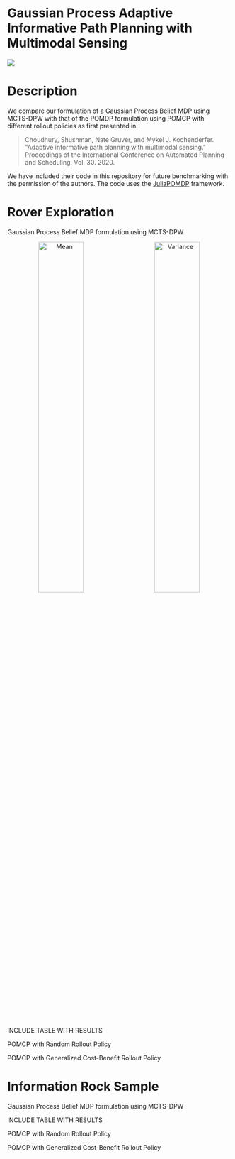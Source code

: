 # Gaussian Process Adaptive Informative Path Planning with Multimodal Sensing

![](https://github.com/josh0tt/GP_AIPPMS/blob/main/img/Figure1.jpg)

<!--
# GPAIPPMS

This repository contains the code for the publication

> Insert paper citation 
```
@inproceedings{fischer2020information,
  title     = {Gaussian Process-based Adaptive Informative Path Planning with Multimodal Sensing},
  author    = {Joshua Ott, Edward Balaban, and Mykel Kochenderfer},
  booktitle = {insert},
  year      = {2023},
  volume    = {insert},
  series    = {insert},
  publisher = {insert},
  address   = {insert},
  month     = {insert}
}
```

 -->

# Description

We compare our formulation of a Gaussian Process Belief MDP using MCTS-DPW with that of the POMDP formulation using POMCP with different rollout policies as first presented in: 
> Choudhury, Shushman, Nate Gruver, and Mykel J. Kochenderfer. "Adaptive informative path planning with multimodal sensing." Proceedings of the International Conference on Automated Planning and Scheduling. Vol. 30. 2020.

We have included their code in this repository for future benchmarking with the permission of the authors. The code uses the [JuliaPOMDP](https://github.com/JuliaPOMDP/POMDPs.jl) framework. 

# Rover Exploration

Gaussian Process Belief MDP formulation using MCTS-DPW
<p align="center">
  <img alt="Mean" src="https://github.com/josh0tt/GP_AIPPMS/blob/main/img/mean.gif" width="45%">
&nbsp; &nbsp; &nbsp; &nbsp;
  <img alt="Variance" src="https://github.com/josh0tt/GP_AIPPMS/blob/main/img/var.gif" width="45%">
</p>

INCLUDE TABLE WITH RESULTS 

POMCP with Random Rollout Policy

POMCP with Generalized Cost-Benefit Rollout Policy

# Information Rock Sample

Gaussian Process Belief MDP formulation using MCTS-DPW

INCLUDE TABLE WITH RESULTS 

POMCP with Random Rollout Policy

POMCP with Generalized Cost-Benefit Rollout Policy


